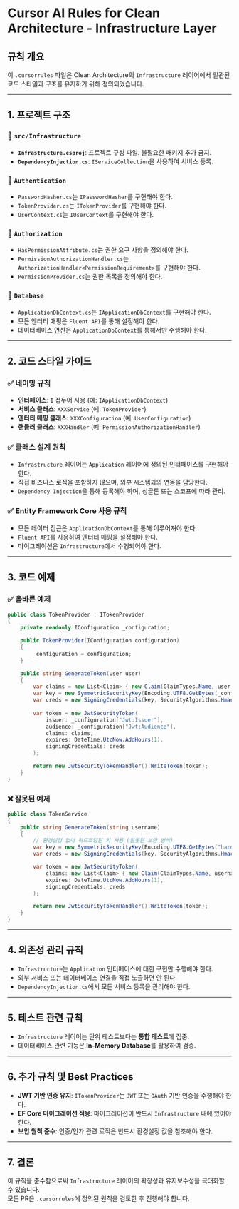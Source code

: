 
# Cursor AI Rules for Clean Architecture - Infrastructure Layer

## 규칙 개요
이 `.cursorrules` 파일은 Clean Architecture의 `Infrastructure` 레이어에서 일관된 코드 스타일과 구조를 유지하기 위해 정의되었습니다.

---

## 1. 프로젝트 구조

### 📁 `src/Infrastructure`
- **`Infrastructure.csproj`**: 프로젝트 구성 파일. 불필요한 패키지 추가 금지.
- **`DependencyInjection.cs`**: `IServiceCollection`을 사용하여 서비스 등록.

### 📁 `Authentication`
- `PasswordHasher.cs`는 `IPasswordHasher`를 구현해야 한다.
- `TokenProvider.cs`는 `ITokenProvider`를 구현해야 한다.
- `UserContext.cs`는 `IUserContext`를 구현해야 한다.

### 📁 `Authorization`
- `HasPermissionAttribute.cs`는 권한 요구 사항을 정의해야 한다.
- `PermissionAuthorizationHandler.cs`는 `AuthorizationHandler<PermissionRequirement>`를 구현해야 한다.
- `PermissionProvider.cs`는 권한 목록을 정의해야 한다.

### 📁 `Database`
- `ApplicationDbContext.cs`는 `IApplicationDbContext`를 구현해야 한다.
- 모든 엔터티 매핑은 `Fluent API`를 통해 설정해야 한다.
- 데이터베이스 연산은 `ApplicationDbContext`를 통해서만 수행해야 한다.

---

## 2. 코드 스타일 가이드

### ✅ 네이밍 규칙
- **인터페이스**: `I` 접두어 사용 (예: `IApplicationDbContext`)
- **서비스 클래스**: `XXXService` (예: `TokenProvider`)
- **엔터티 매핑 클래스**: `XXXConfiguration` (예: `UserConfiguration`)
- **핸들러 클래스**: `XXXHandler` (예: `PermissionAuthorizationHandler`)

### ✅ 클래스 설계 원칙
- `Infrastructure` 레이어는 `Application` 레이어에 정의된 인터페이스를 구현해야 한다.
- 직접 비즈니스 로직을 포함하지 않으며, 외부 시스템과의 연동을 담당한다.
- `Dependency Injection`을 통해 등록해야 하며, 싱글톤 또는 스코프에 따라 관리.

### ✅ Entity Framework Core 사용 규칙
- 모든 데이터 접근은 `ApplicationDbContext`를 통해 이루어져야 한다.
- `Fluent API`를 사용하여 엔터티 매핑을 설정해야 한다.
- 마이그레이션은 `Infrastructure`에서 수행되어야 한다.

---

## 3. 코드 예제

### ✅ 올바른 예제

```csharp
public class TokenProvider : ITokenProvider
{
    private readonly IConfiguration _configuration;

    public TokenProvider(IConfiguration configuration)
    {
        _configuration = configuration;
    }

    public string GenerateToken(User user)
    {
        var claims = new List<Claim> { new Claim(ClaimTypes.Name, user.Username) };
        var key = new SymmetricSecurityKey(Encoding.UTF8.GetBytes(_configuration["Jwt:Key"]));
        var creds = new SigningCredentials(key, SecurityAlgorithms.HmacSha256);
        
        var token = new JwtSecurityToken(
            issuer: _configuration["Jwt:Issuer"],
            audience: _configuration["Jwt:Audience"],
            claims: claims,
            expires: DateTime.UtcNow.AddHours(1),
            signingCredentials: creds
        );

        return new JwtSecurityTokenHandler().WriteToken(token);
    }
}
```

### ❌ 잘못된 예제

```csharp
public class TokenService
{
    public string GenerateToken(string username)
    {
        // 환경설정 없이 하드코딩된 키 사용 (잘못된 보안 방식)
        var key = new SymmetricSecurityKey(Encoding.UTF8.GetBytes("hardcoded-secret-key"));
        var creds = new SigningCredentials(key, SecurityAlgorithms.HmacSha256);

        var token = new JwtSecurityToken(
            claims: new List<Claim> { new Claim(ClaimTypes.Name, username) },
            expires: DateTime.UtcNow.AddHours(1),
            signingCredentials: creds
        );

        return new JwtSecurityTokenHandler().WriteToken(token);
    }
}
```

---

## 4. 의존성 관리 규칙
- `Infrastructure`는 `Application` 인터페이스에 대한 구현만 수행해야 한다.
- 외부 서비스 또는 데이터베이스 연결을 직접 노출하면 안 된다.
- `DependencyInjection.cs`에서 모든 서비스 등록을 관리해야 한다.

---

## 5. 테스트 관련 규칙
- `Infrastructure` 레이어는 단위 테스트보다는 **통합 테스트**에 집중.
- 데이터베이스 관련 기능은 **In-Memory Database**를 활용하여 검증.

---

## 6. 추가 규칙 및 Best Practices
- **JWT 기반 인증 유지**: `ITokenProvider`는 `JWT` 또는 `OAuth` 기반 인증을 수행해야 한다.
- **EF Core 마이그레이션 적용**: 마이그레이션이 반드시 `Infrastructure` 내에 있어야 한다.
- **보안 원칙 준수**: 인증/인가 관련 로직은 반드시 환경설정 값을 참조해야 한다.

---

## 7. 결론
이 규칙을 준수함으로써 `Infrastructure` 레이어의 확장성과 유지보수성을 극대화할 수 있습니다.  
모든 PR은 `.cursorrules`에 정의된 원칙을 검토한 후 진행해야 합니다.
